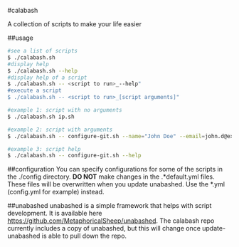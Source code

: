 #calabash

A collection of scripts to make your life easier

##usage
```bash
#see a list of scripts
$ ./calabash.sh
#display help
$ ./calabash.sh --help
#display help of a script
$ ./calabash.sh -- <script to run>_--help"
#execute a script
$ ./calabash.sh -- <script to run>_[script arguments]"

#example 1: script with no arguments 
$ ./calabash.sh ip.sh

#example 2: script with arguments
$ ./calabash.sh -- configure-git.sh --name="John Doe" --email=john.d@example.com

#example 3: script help
$ ./calabash.sh -- configure-git.sh --help
```

##configuration
You can specify configurations for some of the scripts in the ./config directory. __DO NOT__ make changes in the .&ast;default.yml files. These files will be overwritten when you update unabashed. Use the &ast;.yml (config.yml for example) instead.

##unabashed
unabashed is a simple framework that helps with script development. It is available here <https://github.com/MetaphoricalSheep/unabashed>. The calabash repo currently includes a copy of unabashed, but this will change once update-unabashed is able to pull down the repo.
